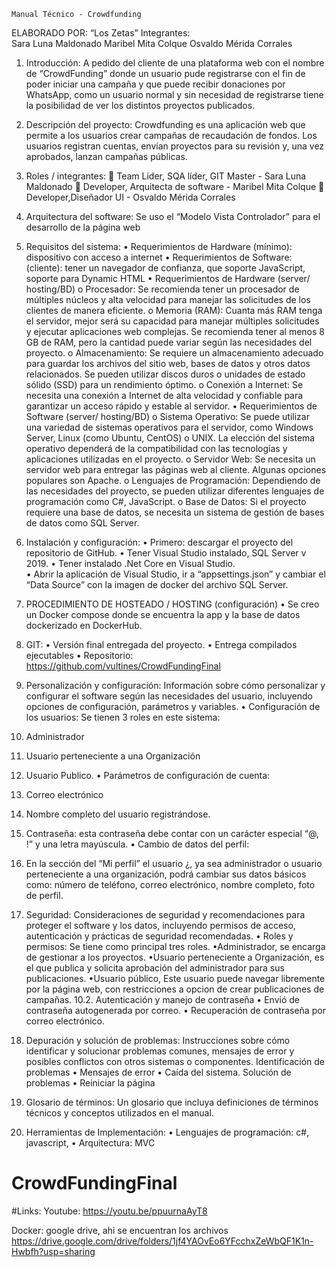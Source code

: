     Manual Técnico - Crowdfunding

 

ELABORADO POR: “Los Zetas” 
Integrantes:    
Sara Luna Maldonado
Maribel Mita Colque
Osvaldo Mérida Corrales
 

1.	Introducción: 
A pedido del cliente de una plataforma web con el nombre de “CrowdFunding” donde un usuario pude registrarse con el fin de poder iniciar una campaña y que puede recibir donaciones por WhatsApp, como un usuario normal y sin necesidad de registrarse tiene la posibilidad de ver los distintos proyectos publicados.
2.	Descripción del proyecto: 
Crowdfunding es una aplicación web que permite a los usuarios crear campañas de recaudación de fondos. Los usuarios registran cuentas, envían proyectos para su revisión y, una vez aprobados, lanzan campañas públicas.
3.	Roles / integrantes:
	Team Lider, SQA líder, GIT Master - Sara Luna Maldonado
	Developer, Arquitecta de software - Maribel Mita Colque
	Developer,Diseñador UI - Osvaldo Mérida Corrales
4.	Arquitectura del software: Se uso el “Modelo Vista Controlador” para el desarrollo de la página web
5.	Requisitos del sistema:
•	Requerimientos de Hardware (mínimo): dispositivo con acceso a internet
•	Requerimientos de Software: (cliente): tener un navegador de confianza, que soporte JavaScript, soporte para Dynamic HTML
•	Requerimientos de Hardware (server/ hosting/BD)
o	Procesador: Se recomienda tener un procesador de múltiples núcleos y alta velocidad para manejar las solicitudes de los clientes de manera eficiente.
o	Memoria (RAM): Cuanta más RAM tenga el servidor, mejor será su capacidad para manejar múltiples solicitudes y ejecutar aplicaciones web complejas. Se recomienda tener al menos 8 GB de RAM, pero la cantidad puede variar según las necesidades del proyecto.
o	Almacenamiento: Se requiere un almacenamiento adecuado para guardar los archivos del sitio web, bases de datos y otros datos relacionados. Se pueden utilizar discos duros o unidades de estado sólido (SSD) para un rendimiento óptimo.
o	Conexión a Internet: Se necesita una conexión a Internet de alta velocidad y confiable para garantizar un acceso rápido y estable al servidor.
•	Requerimientos de Software (server/ hosting/BD)
o	Sistema Operativo: Se puede utilizar una variedad de sistemas operativos para el servidor, como Windows Server, Linux (como Ubuntu, CentOS) o UNIX. La elección del sistema operativo dependerá de la compatibilidad con las tecnologías y aplicaciones utilizadas en el proyecto.
o	Servidor Web: Se necesita un servidor web para entregar las páginas web al cliente. Algunas opciones populares son Apache.
o	Lenguajes de Programación: Dependiendo de las necesidades del proyecto, se pueden utilizar diferentes lenguajes de programación como C#, JavaScript.
o	Base de Datos: Si el proyecto requiere una base de datos, se necesita un sistema de gestión de bases de datos como SQL Server.
6.	Instalación y configuración: 
•	Primero: descargar el proyecto del repositorio de GitHub.
•	Tener Visual Studio instalado, SQL Server v 2019.
•	Tener instalado .Net Core en Visual Studio.  
•	Abrir la aplicación de Visual Studio, ir a “appsettings.json” y cambiar el “Data Source” con la imagen de docker del archivo SQL Server. 
 
7.	 PROCEDIMIENTO DE HOSTEADO / HOSTING (configuración)
•	Se creo un Docker compose donde se encuentra la app y la base de datos dockerizado en DockerHub. 
8.	GIT:
•	Versión final entregada del proyecto.
•	Entrega compilados ejecutables
•	Repositorio: https://github.com/vultines/CrowdFundingFinal
9.	Personalización y configuración: 
Información sobre cómo personalizar y configurar el software según las necesidades del usuario, incluyendo opciones de configuración, parámetros y variables.
•	Configuración de los usuarios:  Se tienen 3 roles en este sistema: 
1.	 Administrador 
2.	Usuario perteneciente a una Organización
3.	Usuario Publico.
•	Parámetros de configuración de cuenta:
1.	Correo electrónico
2.	Nombre completo del usuario registrándose.
3.	Contraseña: esta contraseña debe contar con un carácter especial “@, !” y una letra mayúscula.
•	Cambio de datos del perfil:
1.	En la sección del “Mi perfil” el usuario ¿, ya sea administrador o usuario perteneciente a una organización, podrá cambiar sus datos básicos como: número de teléfono, correo electrónico, nombre completo, foto de perfil.

10.	Seguridad: 
Consideraciones de seguridad y recomendaciones para proteger el software y los datos, incluyendo permisos de acceso, autenticación y prácticas de seguridad recomendadas.
•	Roles y permisos:
Se tiene como principal tres roles.
•Administrador, se encarga de gestionar a los proyectos.
•Usuario perteneciente a Organización, es el que publica y solicita aprobación del administrador para sus publicaciones. 
•Usuario público, Este usuario puede navegar libremente por la página web, con restricciones a opcion  de crear publicaciones de campañas.
10.2.	Autenticación y manejo de contraseña
•	Envió de contraseña autogenerada por correo.
•	Recuperación de contraseña por correo electrónico.

11.	Depuración y solución de problemas: 
Instrucciones sobre cómo identificar y solucionar problemas comunes, mensajes de error y posibles conflictos con otros sistemas o componentes.
Identificación de problemas
•	Mensajes de error
•	Caída del sistema.
Solución de problemas
•	Reiniciar la página
12.	Glosario de términos: 
Un glosario que incluya definiciones de términos técnicos y conceptos utilizados en el manual.
13.	 Herramientas de Implementación:
•	Lenguajes de programación: c#,  javascript,
•	Arquitectura: MVC  


# CrowdFundingFinal

#Links:
Youtube:
https://youtu.be/ppuurnaAyT8

Docker: google drive, ahi se encuentran los archivos
https://drive.google.com/drive/folders/1jf4YAOvEo6YFcchxZeWbQF1K1n-Hwbfh?usp=sharing

